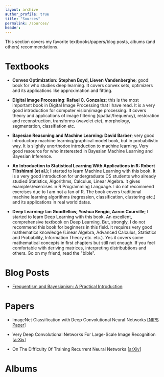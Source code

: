 ```yaml
---
layout: archive
author_profile: true
title: "Sources"
permalink: /sources/
header:
---
```

This section covers my favorite textbooks/papers/blog posts, albums (and others) recommendations.

# Textbooks

- **Convex Optimization: Stephen Boyd, Lieven Vandenberghe**; good book for who studies deep learning. It covers convex sets, optimizers and its applications like approximation and fitting.

- **Digital Image Processing: Rafael C. Gonzalez**; this is the most important book in Digital Image Processing that I have read. It is a very good introduction for computer vision/image processing. It covers theory and applications of image filtering (spatial/frequency), restoration and reconstruction, transforms (wavelet etc), morphology, segmentation, classifiation etc.

- **Bayesian Reasoning and Machine Learning: David Barber**; very good introductory machine learning/graphical model book, but in probabilistic way. It is slightly unorthodox introduction to machine learning. Very good resource for who insterested in Bayesian Machine Learning and Bayesian Inference.

- **An Introduction to Statistical Learning With Applications in R: Robert Tibshirani (et al.)**; I started to learn Machine Learning with this book. It is a very good introduction for undergraduate CS students who already studied Statistics, Algorithms, Calculus, Linear Algebra. It gives examples/exercises in R Programming Language. I do not recommend exercises due to I am not a fan of R. The book covers traditional machine learning algorithms (regression, classification, clustering etc.) and its applications in real world datas.

- **Deep Learning: Ian Goodfellow, Yoshua Bengio, Aaron Courville**; I started to learn Deep Learning with this book. An excellent, comprehensive textbook on Deep Learning. But, strongly, I do not recommend this book for beginners in this field. It requires very good mathematics knowledge (Linear Algebra, Advanced Calculus, Statistics and Probability, Information Theory etc. etc.). Yes it covers some mathematical concepts in first chapters but still not enough. If you feel comfortable with deriving matrices, interpreting distribubtions and others. Go on my friend, read the "bible".


# Blog Posts

-  [Frequentism and Bayesianism: A Practical Introduction](http://jakevdp.github.io/blog/2014/03/11/frequentism-and-bayesianism-a-practical-intro/)


# Papers

- ImageNet Classification with Deep Convolutional Neural Networks [[NIPS Paper](https://papers.nips.cc/paper/4824-imagenet-classification-with-deep-convolutional-neural-networks.pdf)]

- Very Deep Convolutional Networks For Large-Scale Image Recognition [[arXiv](https://arxiv.org/pdf/1409.1556.pdf)]

- On The Difficulty Of Training Recurrent Neural Networks [[arXiv](https://arxiv.org/pdf/1211.5063.pdf)]



# Albums
